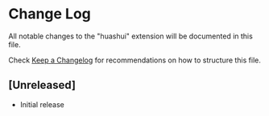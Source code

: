 # Change Log

All notable changes to the "huashui" extension will be documented in this file.

Check [Keep a Changelog](http://keepachangelog.com/) for recommendations on how to structure this file.

## [Unreleased]

- Initial release